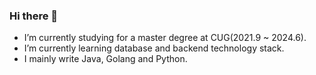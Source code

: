 ### Hi there 👋

- I’m currently studying for a master degree at CUG(2021.9 ~ 2024.6).
- I’m currently learning database and backend technology stack.
- I mainly write Java, Golang and Python.

<!--
**wzymumon/wzymumon** is a ✨ _special_ ✨ repository because its `README.md` (this file) appears on your GitHub profile.

Here are some ideas to get you started:

- 🔭 I’m currently working on ...
- 🌱 I’m currently learning ...
- 👯 I’m looking to collaborate on ...
- 🤔 I’m looking for help with ...
- 💬 Ask me about ...
- 📫 How to reach me: ...
- 😄 Pronouns: ...
- ⚡ Fun fact: ...
-->
